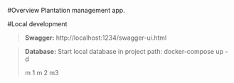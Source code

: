 #Overview 
 Plantation management app.

#Local development
 
 >**Swagger:** http://localhost:1234/swagger-ui.html

 >**Database:** Start local database in project path: docker-compose up -d
>
>m 1
>m 2
>m3 
